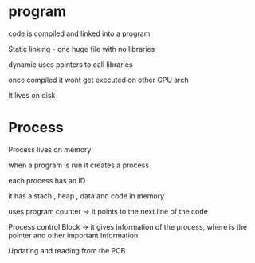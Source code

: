 
# program 

code is compiled and linked into a program

Static linking - one huge file with no libraries

dynamic uses pointers to call libraries

once compiled it wont get executed on other CPU arch

It lives on disk

# Process 
Process lives on memory

when a program is run it creates a process

each process has an ID

it has a stach , heap , data and code in memory

uses program counter -> it points to the next line of the code

Process control Block -> it gives information of the process, where is the pointer and other important information. 

Updating and reading from the PCB


